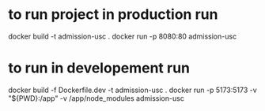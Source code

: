 # to run project in production run
docker build -t admission-usc .
docker run -p 8080:80 admission-usc
# to run in developement run
docker build -f Dockerfile.dev -t admission-usc .
docker run -p 5173:5173 -v "${PWD}:/app" -v /app/node_modules admission-usc
